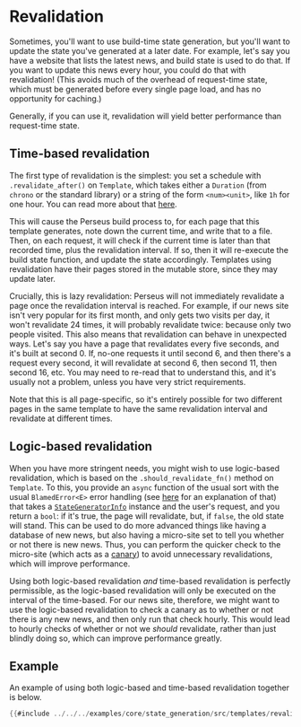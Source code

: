 # Revalidation

Sometimes, you'll want to use build-time state generation, but you'll want to update the state you've generated at a later date. For example, let's say you have a website that lists the latest news, and build state is used to do that. If you want to update this news every hour, you could do that with revalidation! (This avoids much of the overhead of request-time state, which must be generated before every single page load, and has no opportunity for caching.)

Generally, if you can use it, revalidation will yield better performance than request-time state.

## Time-based revalidation

The first type of revalidation is the simplest: you set a schedule with `.revalidate_after()` on `Template`, which takes either a `Duration` (from `chrono` or the standard library) or a string of the form `<num><unit>`, like `1h` for one hour. You can read more about that [here](=template/struct.TemplateInner@perseus).

This will cause the Perseus build process to, for each page that this template generates, note down the current time, and write that to a file. Then, on each request, it will check if the current time is later than that recorded time, plus the revalidation interval. If so, then it will re-execute the build state function, and update the state accordingly. Templates using revalidation have their pages stored in the mutable store, since they may update later.

Crucially, this is lazy revalidation: Perseus will not immediately revalidate a page once the revalidation interval is reached. For example, if our news site isn't very popular for its first month, and only gets two visits per day, it won't revalidate 24 times, it will probably revalidate twice: because only two people visited. This also means that revalidation can behave in unexpected ways. Let's say you have a page that revalidates every five seconds, and it's built at second 0. If, no-one requests it until second 6, and then there's a request every second, it will revalidate at second 6, then second 11, then second 16, etc. You may need to re-read that to understand this, and it's usually not a problem, unless you have very strict requirements.

Note that this is all page-specific, so it's entirely possible for two different pages in the same template to have the same revalidation interval and revalidate at different times.

## Logic-based revalidation

When you have more stringent needs, you might wish to use logic-based revalidation, which is based on the `.should_revalidate_fn()` method on `Template`. To this, you provide an `async` function of the usual sort with the usual `BlamedError<E>` error handling (see [here](:state/build) for an explanation of that) that takes a [`StateGeneratorInfo`](=prelude/struct.StateGeneratorInfo@perseus) instance and the user's request, and you return a `bool`: if it's true, the page will revalidate, but, if `false`, the old state will stand. This can be used to do more advanced things like having a database of new news, but also having a micro-site set to tell you whether or not there is new news. Thus, you can perform the quicker check to the micro-site (which acts as a [canary](https://en.wikipedia.org/wiki/Sentinel_species)) to avoid unnecessary revalidations, which will improve performance.

Using both logic-based revalidation *and* time-based revalidation is perfectly permissible, as the logic-based revalidation will only be executed on the interval of the time-based. For our news site, therefore, we might want to use the logic-based revalidation to check a canary as to whether or not there is any new news, and then only run that check hourly. This would lead to hourly checks of whether or not we *should* revalidate, rather than just blindly doing so, which can improve performance greatly.

## Example

An example of using both logic-based and time-based revalidation together is below.

```rust
{{#include ../../../examples/core/state_generation/src/templates/revalidation.rs}}
```
